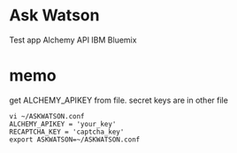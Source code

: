 # Ask Watson
Test app
Alchemy API
IBM Bluemix


# memo
get ALCHEMY_APIKEY from file.
secret keys are in other file

```
vi ~/ASKWATSON.conf
ALCHEMY_APIKEY = 'your_key'
RECAPTCHA_KEY = 'captcha_key'
export ASKWATSON=~/ASKWATSON.conf
```



